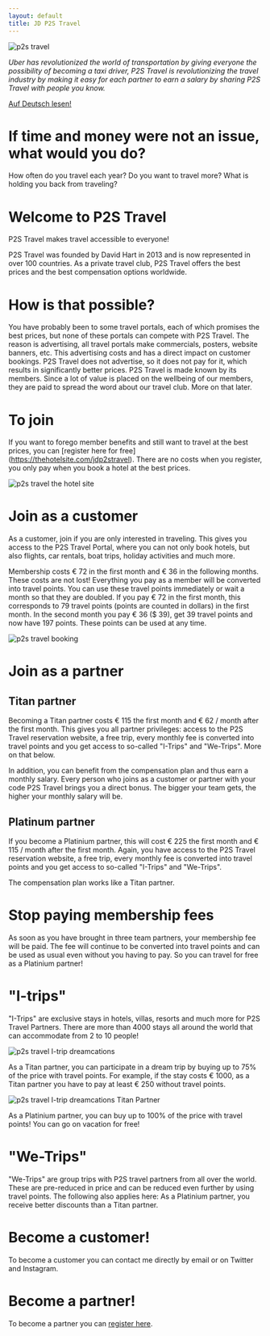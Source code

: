 ```yaml
---
layout: default
title: JD P2S Travel
---
```


<img class = "d-block w-100 img-fluid" src = "/ assets / FrontPage / P2S.png" alt = "p2s travel">

_Uber has revolutionized the world of transportation by giving everyone the possibility of becoming a taxi driver, P2S Travel is revolutionizing the travel industry by making it easy for each partner to earn a salary by sharing P2S Travel with people you know._

[Auf Deutsch lesen!](https://jdtravelp2s.github.io/)

# If time and money were not an issue, what would you do?

How often do you travel each year? Do you want to travel more? What is holding you back from traveling?

# Welcome to P2S Travel

P2S Travel makes travel accessible to everyone!

P2S Travel was founded by David Hart in 2013 and is now represented in over 100 countries. As a private travel club, P2S Travel offers the best prices and the best compensation options worldwide.

# How is that possible?

You have probably been to some travel portals, each of which promises the best prices, but none of these portals can compete with P2S Travel. The reason is advertising, all travel portals make commercials, posters, website banners, etc. This advertising costs and has a direct impact on customer bookings. P2S Travel does not advertise, so it does not pay for it, which results in significantly better prices. P2S Travel is made known by its members. Since a lot of value is placed on the wellbeing of our members, they are paid to spread the word about our travel club. More on that later.

# To join

If you want to forego member benefits and still want to travel at the best prices, you can [register here for free] (https://thehotelsite.com/jdp2stravel). There are no costs when you register, you only pay when you book a hotel at the best prices.

<img class = "d-block w-100 img-fluid" src = "/ assets / FrontPage / thehotelsite.png" alt = "p2s travel the hotel site">

# Join as a customer

As a customer, join if you are only interested in traveling. This gives you access to the P2S Travel Portal, where you can not only book hotels, but also flights, car rentals, boat trips, holiday activities and much more.

Membership costs € 72 in the first month and € 36 in the following months. These costs are not lost! Everything you pay as a member will be converted into travel points. You can use these travel points immediately or wait a month
so that they are doubled. If you pay € 72 in the first month, this corresponds to 79 travel points (points are counted in dollars) in the first month. In the second month you pay € 36 ($ 39), get 39 travel points and now have 197 points. These points can be used at any time.

<img class = "d-block w-100 img-fluid" src = "/ assets / FrontPage / P2SBooking.png" alt = "p2s travel booking">

# Join as a partner

## Titan partner

Becoming a Titan partner costs € 115 the first month and € 62 / month after the first month. This gives you all partner privileges: access to the P2S Travel reservation website, a free trip, every monthly fee is converted into travel points and you get access to so-called "I-Trips" and "We-Trips". More on that below.

In addition, you can benefit from the compensation plan and thus earn a monthly salary. Every person who joins as a customer or partner with your code P2S Travel brings you a direct bonus. The bigger your team gets, the higher your monthly salary will be.

## Platinum partner

If you become a Platinium partner, this will cost € 225 the first month and € 115 / month after the first month. Again, you have access to the P2S Travel reservation website, a free trip, every monthly fee is converted into travel points and you get access to so-called "I-Trips" and "We-Trips".

The compensation plan works like a Titan partner.


# Stop paying membership fees

As soon as you have brought in three team partners, your membership fee will be paid. The fee will continue to be converted into travel points and can be used as usual even without you having to pay. So you can travel for free as a Platinium partner!

# "I-trips"

"I-Trips" are exclusive stays in hotels, villas, resorts and much more for P2S Travel Partners. There are more than 4000 stays all around the world that can accommodate from 2 to 10 people!

<img class = "d-block w-100 img-fluid" src = "/ assets / FrontPage / I-trip.png" alt = "p2s travel I-trip dreamcations">

As a Titan partner, you can participate in a dream trip by buying up to 75% of the price with travel points. For example, if the stay costs € 1000, as a Titan partner you have to pay at least € 250 without travel points.

<img class = "d-block w-100 img-fluid" src = "/ assets / FrontPage / India.jpg" alt = "p2s travel I-trip dreamcations Titan Partner">

As a Platinium partner, you can buy up to 100% of the price with travel points! You can go on vacation for free!

# "We-Trips"

"We-Trips" are group trips with P2S travel partners from all over the world. These are pre-reduced in price and can be reduced even further by using travel points. The following also applies here: As a Platinium partner, you receive better discounts than a Titan partner.

# Become a customer!

To become a customer you can contact me directly by email or on Twitter and Instagram.

# Become a partner!

To become a partner you can [register here](https://p2stravel.com/join/jdtravelp2s).
